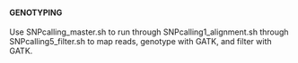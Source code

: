#### GENOTYPING #####

Use SNPcalling_master.sh to run through SNPcalling1_alignment.sh through SNPcalling5_filter.sh to map reads, genotype with GATK, and filter with GATK.
